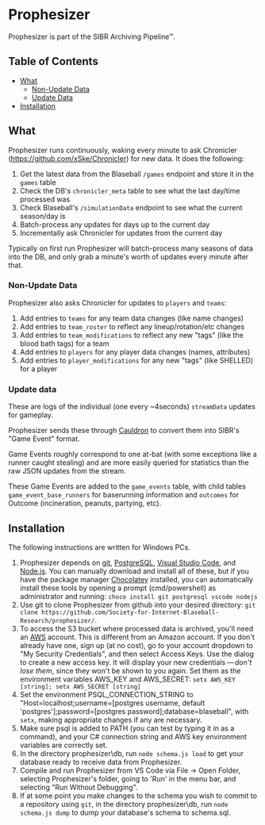 # Prophesizer

Prophesizer is part of the SIBR Archiving Pipeline™.

## Table of Contents
  * [What](#what)
    * [Non-Update Data](#non-update-data)
    * [Update Data](#update-data)
  * [Installation](#installation)


## What

Prophesizer runs continuously, waking every minute to ask Chronicler (https://github.com/xSke/Chronicler) for new data.
It does the following:

1) Get the latest data from the Blaseball `/games` endpoint and store it in the `games` table
2) Check the DB's `chronicler_meta` table to see what the last day/time processed was
3) Check Blaseball's `/simulationData` endpoint to see what the current season/day is
4) Batch-process any updates for days up to the current day
5) Incrementally ask Chronicler for updates from the current day

Typically on first run Prophesizer will batch-process many seasons of data into the DB, and only grab a minute's worth of updates every minute after that.

### Non-Update Data

Prophesizer also asks Chronicler for updates to `players` and `teams`:

1) Add entries to `teams` for any team data changes (like name changes)
2) Add entries to `team_roster` to reflect any lineup/rotation/etc changes
3) Add entries to `team_modifications` to reflect any new "tags" (like the blood bath tags) for a team
4) Add entries to `players` for any player data changes (names, attributes)
5) Add entries to `player_modifications` for any new "tags" (like SHELLED) for a player

### Update data

These are logs of the individual (one every ~4seconds) `streamData` updates for gameplay.

Prophesizer sends these through [Cauldron](https://github.com/Society-for-Internet-Blaseball-Research/Cauldron) to convert them into SIBR's "Game Event" format.

Game Events roughly correspond to one at-bat (with some exceptions like a runner caught stealing) and are more easily queried for statistics than the raw JSON updates from the stream.

These Game Events are added to the `game_events` table, with child tables `game_event_base_runners` for baserunning information and `outcomes` for Outcome (incineration, peanuts, partying, etc).

## Installation

The following instructions are written for Windows PCs.

1. Prophesizer depends on [git](https://git-scm.com/), [PostgreSQL](https://www.postgresql.org/), [Visual Studio Code](https://code.visualstudio.com/), and [Node.js](https://nodejs.org/en/). You can manually download and install all of these, but if you have the package manager [Chocolatey](https://chocolatey.org/) installed, you can automatically install these tools by opening a prompt (cmd/powershell) as administrator and running: `choco install git postgresql vscode nodejs`
2. Use git to clone Prophesizer from github into your desired directory: `git clone https://github.com/Society-for-Internet-Blaseball-Research/prophesizer/`. 
3. To access the S3 bucket where processed data is archived, you'll need an [AWS](https://aws.amazon.com/) account. This is different from an Amazon account. If you don't already have one, sign up (at no cost), go to your account dropdown to "My Security Credentials", and then select Access Keys. Use the dialog to create a new access key. It will display your new credentials — *don't lose them*, since they won't be shown to you again. Set them as the environment variables AWS_KEY and AWS_SECRET: `setx AWS_KEY [string]; setx AWS_SECRET [string]`
4. Set the environment PSQL_CONNECTION_STRING to "Host=localhost;username=[postgres username, default 'postgres'];password=[postgres password];database=blaseball", with `setx`, making appropriate changes if any are necessary.
3. Make sure psql is added to PATH (you can test by typing it in as a command), and your C# connection string and AWS key environment variables are correctly set.
4. In the directory prophesizer\\db, run `node schema.js load` to get your database ready to receive data from Prophesizer.
5. Compile and run Prophesizer from VS Code via File -> Open Folder, selecting Prophesizer's folder, going to 'Run' in the menu bar, and selecting "Run Without Debugging".
6. If at some point you make changes to the schema you wish to commit to a repository using `git`, in the directory prophesizer\\db, run `node schema.js dump` to dump your database's schema to schema.sql.
